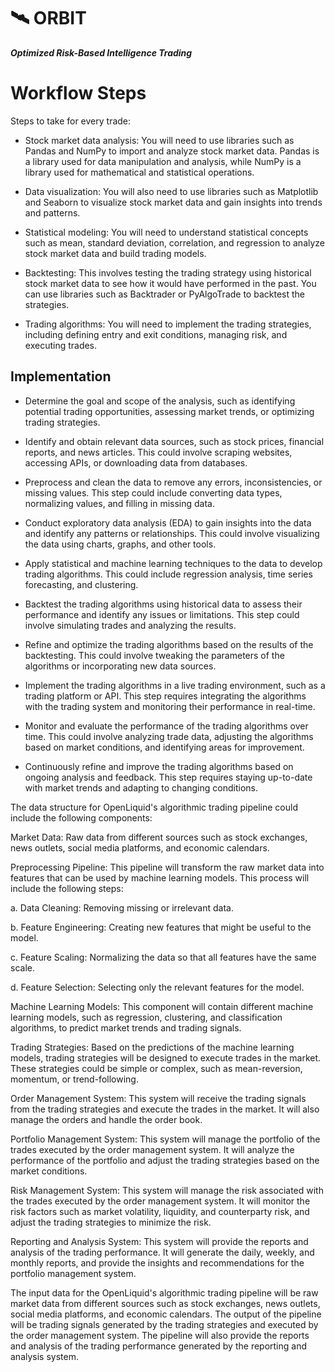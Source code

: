 # 🛰️ ORBIT

***Optimized Risk-Based Intelligence Trading***

# Workflow Steps

Steps to take for every trade:

* Stock market data analysis: You will need to use libraries such as Pandas and NumPy to import and analyze stock market data. Pandas is a library used for data manipulation and analysis, while NumPy is a library used for mathematical and statistical operations.

* Data visualization: You will also need to use libraries such as Matplotlib and Seaborn to visualize stock market data and gain insights into trends and patterns.

* Statistical modeling: You will need to understand statistical concepts such as mean, standard deviation, correlation, and regression to analyze stock market data and build trading models.

* Backtesting: This involves testing the trading strategy using historical stock market data to see how it would have performed in the past. You can use libraries such as Backtrader or PyAlgoTrade to backtest the strategies.

* Trading algorithms: You will need to implement the trading strategies, including defining entry and exit conditions, managing risk, and executing trades.

## Implementation

* Determine the goal and scope of the analysis, such as identifying potential trading opportunities, assessing market trends, or optimizing trading strategies.

* Identify and obtain relevant data sources, such as stock prices, financial reports, and news articles. This could involve scraping websites, accessing APIs, or downloading data from databases.

* Preprocess and clean the data to remove any errors, inconsistencies, or missing values. This step could include converting data types, normalizing values, and filling in missing data.

* Conduct exploratory data analysis (EDA) to gain insights into the data and identify any patterns or relationships. This could involve visualizing the data using charts, graphs, and other tools.

* Apply statistical and machine learning techniques to the data to develop trading algorithms. This could include regression analysis, time series forecasting, and clustering.

* Backtest the trading algorithms using historical data to assess their performance and identify any issues or limitations. This step could involve simulating trades and analyzing the results.

* Refine and optimize the trading algorithms based on the results of the backtesting. This could involve tweaking the parameters of the algorithms or incorporating new data sources.

* Implement the trading algorithms in a live trading environment, such as a trading platform or API. This step requires integrating the algorithms with the trading system and monitoring their performance in real-time.

* Monitor and evaluate the performance of the trading algorithms over time. This could involve analyzing trade data, adjusting the algorithms based on market conditions, and identifying areas for improvement.

* Continuously refine and improve the trading algorithms based on ongoing analysis and feedback. This step requires staying up-to-date with market trends and adapting to changing conditions.

The data structure for OpenLiquid's algorithmic trading pipeline could include the following components:

Market Data: Raw data from different sources such as stock exchanges, news outlets, social media platforms, and economic calendars.

Preprocessing Pipeline: This pipeline will transform the raw market data into features that can be used by machine learning models. This process will include the following steps:

a. Data Cleaning: Removing missing or irrelevant data.

b. Feature Engineering: Creating new features that might be useful to the model.

c. Feature Scaling: Normalizing the data so that all features have the same scale.

d. Feature Selection: Selecting only the relevant features for the model.

Machine Learning Models: This component will contain different machine learning models, such as regression, clustering, and classification algorithms, to predict market trends and trading signals.

Trading Strategies: Based on the predictions of the machine learning models, trading strategies will be designed to execute trades in the market. These strategies could be simple or complex, such as mean-reversion, momentum, or trend-following.

Order Management System: This system will receive the trading signals from the trading strategies and execute the trades in the market. It will also manage the orders and handle the order book.

Portfolio Management System: This system will manage the portfolio of the trades executed by the order management system. It will analyze the performance of the portfolio and adjust the trading strategies based on the market conditions.

Risk Management System: This system will manage the risk associated with the trades executed by the order management system. It will monitor the risk factors such as market volatility, liquidity, and counterparty risk, and adjust the trading strategies to minimize the risk.

Reporting and Analysis System: This system will provide the reports and analysis of the trading performance. It will generate the daily, weekly, and monthly reports, and provide the insights and recommendations for the portfolio management system.

The input data for the OpenLiquid's algorithmic trading pipeline will be raw market data from different sources such as stock exchanges, news outlets, social media platforms, and economic calendars. The output of the pipeline will be trading signals generated by the trading strategies and executed by the order management system. The pipeline will also provide the reports and analysis of the trading performance generated by the reporting and analysis system.

